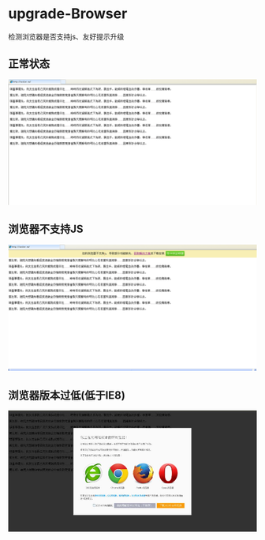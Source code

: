 # upgrade-Browser
检测浏览器是否支持js、友好提示升级

## 正常状态

![](images/C6E3FFC4935CBE9483F7F69E36414A24.png)

## 浏览器不支持JS

![](images/193BF079436BD6981395E4C87CE493CE.png)

## 浏览器版本过低(低于IE8)

![](images/B93CE9B084C5265E6216766FAA953B02.jpg)
